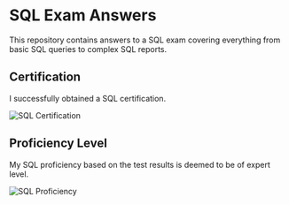 # SQL Exam Answers

This repository contains answers to a SQL exam covering everything from basic SQL queries to complex SQL reports.

## Certification

I successfully obtained a SQL certification.

![SQL Certification](https://github.com/user-attachments/assets/58107d24-e7ad-4237-bc3b-962dd41f1a77)

## Proficiency Level

My SQL proficiency based on the test results is deemed to be of expert level.

![SQL Proficiency](https://github.com/user-attachments/assets/e3b937ea-2c59-4a14-89ce-e4d1186e00b4)